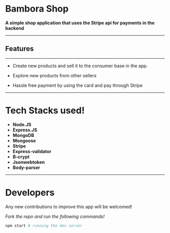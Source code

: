 # Bambora Shop

**A simple shop application that uses the Stripe api for payments in the backend**

---

## Features

---

- Create new products and sell it to the consumer base in the app.

- Explore new products from other sellers

- Hassle free payment by using the card and pay through Stripe

---

# Tech Stacks used!

- **Node.JS**
- **Express.JS**
- **MongoDB**
- **Mongoose**
- **Stripe**
- **Express-validator**
- **B-crypt**
- **Jsonwebtoken**
- **Body-parser**

---

# Developers

Any new contributions to improve this app will be welcomed!

_Fork the repo and run the following commands!_

```bash
npm start # running the dev server
```

